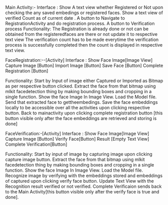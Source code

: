 Main Activity:- Interface : Show A text view whether Registered or Not upon checking the any saved embedings or registered faces. Show a text view of verified Count as of current date . A button to Navigate to RegistrationActivity and do registration process. A button to Verification process Functionality: The Registration is already done or not can be obtained from the registeredfaces are there or not update it to respective text view The verification count has to be made everytime the verification process is successfully completed then the count is displayed in respective text view.

FaceRegistration:--[Activity] Interface : Show Face Image[Image View] Capture Image [Button] Import Image [Button] Save Face [Button] Complete Registration [Button]

Functionality: Start by Input of image either Captured or Imported as Bitmap as per respective button clicked. Extract the face from that bitmap using mlkit facedetection thing by making bounding boxes and cropping in a single function. Show the face Image In Image View. Load the Model file. Send that extracted face to gettheembedings. Save the face embeddings locally to be accessible over all the activities upon clicking respective button. Back to mainactivity upon clicking complete registration button [this button visible only after the face embeddings are retrieved and storing is done]

FaceVerification:-[Activity] Interface : Show Face Image[Image View] Capture Image [Button] Verify Face[Button] Result [Empty Text View] Complete Verification[Button]

Functionality: Start by input of image by capturing image upon clicking capture image button. Extract the face from that bitmap using mlkit facedetection thing by making bounding boxes and cropping in a single function. Show the face Image In Image View. Load the Model file. Recognize image by verifying with the embeddings stored and embeddings of captured upon clicking verify face button. Update Text View with the Recognition result verified or not verified. Complete Verificaion sends back to the Main Activity[this button visible only after the verify face is true and done].

